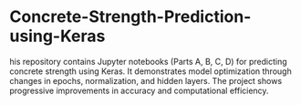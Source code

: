 # Concrete-Strength-Prediction-using-Keras
his repository contains Jupyter notebooks (Parts A, B, C, D) for predicting concrete strength using Keras. It demonstrates model optimization through changes in epochs, normalization, and hidden layers. The project shows progressive improvements in accuracy and computational efficiency.
